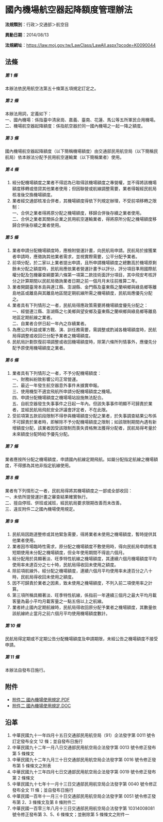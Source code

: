 # 國內機場航空器起降額度管理辦法



**法規類別**：行政＞交通部＞航空目

**異動日期**：2014/08/13  

**法規網址**：https://law.moj.gov.tw/LawClass/LawAll.aspx?pcode=K0090044



## 法條
##### 第 1 條
本辦法依民用航空法第五十條第五項規定訂定之。

##### 第 2 條
本辦法用詞，定義如下：  
一、國內機場：係指臺中清泉崗、嘉義、臺南、花蓮、馬公等五所軍民合用機場。  
二、機場航空器起降額度：係指航空器於同一國內機場之一起一降之額度。

##### 第 3 條
國內機場航空器起降額度（以下簡稱機場額度）由交通部民用航空局（以下簡稱民航局）依本辦法分配予民用航空運輸業（以下簡稱業者）使用。

##### 第 4 條
1. 經分配機場額度之業者不得認為已取得該機場額度之專營權，並不得將該機場額度移轉或借貸其他業者使用；但因聯營或航線調整需要，業者得報經民航局核准後交換機場額度。
1. 業者經交通部核准合併者，其機場額度得依下列規定辦理，不受前項移轉之限制：  
一、合併之業者得將原分配之機場額度，移歸合併後存續之業者使用。  
二、合併之業者其關係企業之民用航空運輸業者，得將原所分配之機場額度移歸合併後存續之業者使用。

##### 第 5 條
1. 業者申請分配機場額度時，應檢附營運計畫，向民航局申請。民航局於接獲業者申請時，應徵詢其他業者需求，並視實際需要，公平分配予業者。
1. 前項分配，於二家以上業者提出申請，且所申請機場額度之總數高於機場原剩餘未分配之額度時，民航局應依業者營運計畫予以評分，評分項目準用國際航權分配及包機審查綱要第六條第一項第二款技術面評分項目，其中飛安考核評分之計算期間以民航局徵詢業者日期之前一個月月末往前推算二年。
1. 業者開闢臺灣本島與連江縣、澎湖縣、金門縣及臺東縣之蘭嶼鄉與綠島鄉等離島地區或離島與其離島地區間定期航線所需之機場額度，民航局應優先分配之。
1. 業者具有下列情形之一者，民航局得應政策需要將機場額度優先分配之：  
一、經營連江縣、澎湖縣之七美鄉與望安鄉及臺東縣之蘭嶼鄉與綠島鄉等離島地區定期航線之業者。  
二、自業者合併日起一年內之存續業者。
1. 為應公共利益或軍方戰、演、訓任務需要，需調整或酌減各機場額度時，民航局得調整或收回已分配予業者之機場額度。
1. 民航局計劃恢復前項調整或收回機場額度時，除第六條所列情事外，應優先分配予原使用機場額度之業者。

##### 第 6 條
1. 業者具有下列情形之一者，不予分配機場額度：  
一、財務糾紛致影響公司正常營運。  
二、最近一年發生航空器意外事件未據實申報。  
三、使用機型不適宜飛航所申請分配機場額度之機場。  
四、申請分配機場額度之機場場站設施無法配合。   
五、自航空器發生失事事件之日起一年內。但該失事事件明顯不可歸責於業者，並經民航局飛航安全評議會評定者，不在此限。
1. 受前項第五款前段限制不得參與機場額度分配之業者，於失事調查結果公布係不可歸責於業者時，即解除不予分配機場額度之限制；如該限制期間內遇有新增額度分配，該業者因受該限制而喪失資格無法獲得分配者，民航局得考量於未來額度分配時給予優先分配。

##### 第 7 條
業者應按所分配之機場額度，申請國內航線定期飛航。如屬分配指定航線之機場額度，不得挪為其他非指定航線使用。

##### 第 8 條
業者有下列情形之一者，民航局得將其機場額度之一部或全部收回：  
一、未依所提營運計畫之審查結果確實執行。  
二、擅自停班、併班或減班，經民航局要求限期改善而未改善。  
三、違反附件二之國內機場使用規定。

##### 第 9 條
1. 民航局因跑道整修或其他緊急需要，得將業者未使用之機場額度，暫時提供其他業者使用。
1. 業者因市場臨時性需求，原分配之機場額度不敷使用時，得向民航局申請核准短期使用未分配之機場額度，但全年使用期間不得逾六個月。
1. 經分配用於具顯著淡、旺季特性航線之機場額度，其連續六個月機場額度平均使用率未達百分之七十時，民航局得收回未使用之額度。
1. 除前項航線外，經分配之機場額度，連續六個月平均使用率未達百分之八十時，民航局得收回未使用之額度。
1. 因不可歸責於業者之因素，致未使用之機場額度，不列入前二項使用率之計算。
1. 第三項所稱具顯著淡、旺季特性航線，係指前一年連續三個月之最大平均月載客量為最小平均月載客量之一點五倍以上之航線。
1. 業者終止國內定期航線時，民航局得收回原分配予業者之機場額度，其數量依該航線終止當月之前六個月平均使用機場額度數計。

##### 第 10 條
民航局得定期或不定期公告分配機場額度及申請期限，未經公告之機場額度不接受申請。

##### 第 11 條
本辦法自發布日施行。
## 附件
* [附件二 國內機場使用規定.PDF](https://law.moj.gov.tw/LawClass/LawGetFile.ashx?FileId=0000235238)
* [附件二 國內機場使用規定.DOC](https://law.moj.gov.tw/LawClass/LawGetFile.ashx?FileId=0000104198)
## 沿革
1. 中華民國九十一年四月十五日交通部民用航空局（91）企法發字第 0011 號令訂定發布全文 12 條；並自發布日施行
1. 中華民國九十二年一月八日交通部民用航空局企法發字第 0013 號令修正發布第 5  條條文
1. 中華民國九十二年九月三十日交通部民用航空局企法發字第 0016 號令修正發布第 5  條條文之附表
1. 中華民國九十三年四月七日交通部民用航空局企法發字第 0019 號令修正發布第 2  條條文
1. 中華民國九十七年十一月十三日交通部民用航空局企法發字第 0040 號令修正發布全文 11 條；並自發布日施行
1. 中華民國一百年十一月三十日交通部民用航空局企法發字第 0051 號令修正發布第 2、3 條條文及第 8  條附件二
1. 中華民國一百零三年八月十三日交通部民用航空局企法發字第 10314008081  號令修正發布第 3、5、6  條條文；並刪除第 5  條條文之附件一
